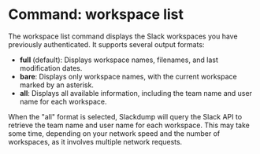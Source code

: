 # Command: workspace list

The workspace list command displays the Slack workspaces you have previously
authenticated. It supports several output formats:

- **full** (default): Displays workspace names, filenames, and last
  modification dates.
- **bare**: Displays only workspace names, with the current workspace marked by
  an asterisk.
- **all**: Displays all available information, including the team name and user
  name for each workspace.

When the "all" format is selected, Slackdump will query the Slack API to
retrieve the team name and user name for each workspace. This may take some
time, depending on your network speed and the number of workspaces, as it
involves multiple network requests.

